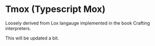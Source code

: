 # Tmox (Typescript Mox)

Loosely derived from Lox langauge implemented in the book Crafting interpreters.

This will be updated a bit.